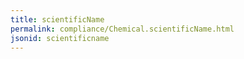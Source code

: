 ```yaml
---
title: scientificName
permalink: compliance/Chemical.scientificName.html
jsonid: scientificname
---
```

